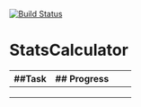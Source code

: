 [![Build Status](https://travis-ci.com/eo-39/StatsCalculator.svg?branch=main)](https://travis-ci.com/eo-39/StatsCalculator)


# StatsCalculator

| ##Task  | ## Progress  |   |   |  
|---|---|---|---|
|   |   |   |   |   
|   |   |   |   |   
|   |   |   |   |   
